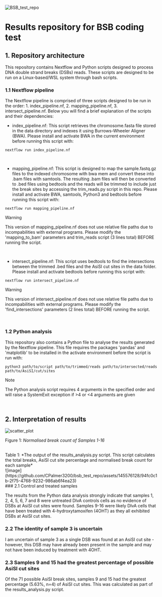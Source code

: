 ![BSB_test_repo](https://github.com/CPalmer3200/bsb_test_repo/assets/145576128/4c8bf560-0113-4e4a-8619-e11b5b7b15f6)

# Results repository for BSB coding test

## 1. Repository architecture

This repository contains Nextflow and Python scripts designed to process DNA double strand breaks (DSBs) reads. These scripts are designed to be run on a Linux-based/WSL system through bash scripts. 

### 1.1 Nextflow pipeline

The Nextflow pipeline is comprised of three scripts designed to be run in the order: 1. index_pipeline.nf, 2. mapping_pipeline.nf, 3. intersect_pipeline.nf. Below you will find a brief explanation of the scripts and their dependencies:


- index_pipeline.nf: This script retrieves the chromosome.fasta file stored in the data directory and indexes it using Burrows-Wheeler Aligner (BWA). Please            install and activate BWA in the current environment before running this script with:

```
nextflow run index_pipeline.nf
```
<br>

- mapping_pipeline.nf: This script is designed to map the sample.fastq.gz files to the indexed chromosome with bwa mem and convert these into .bam files with           samtools. The resulting .bam files will then be converted to .bed files using bedtools and the reads will be trimmed to include just the break sites by               accessing the trim_reads.py script in this repo. Please install and activate BWA, samtools, Python3 and bedtools before running this script with:

```
nextflow run mapping_pipeline.nf
```


> [!WARNING]
> This version of mapping_pipeline.nf does not use relative file paths due to incompabilities with external programs. Please modify the 'mapping_to_bam' parameters and trim_reads script (3 lines total) BEFORE running the script.
<br>

- intersect_pipeline.nf: This script uses bedtools to find the intersections between the trimmed .bed files and the AsiSI cut sites in the data folder. Please install and activate bedtools before running this script with:

```
nextflow run intersect_pipeline.nf
```


> [!WARNING]
> This version of intersect_pipeline.nf does not use relative file paths due to incompabilities with external programs. Please modify the 'find_intersections' parameters (2 lines total) BEFORE running the script.
<br>

### 1.2 Python analysis

This repository also contains a Python file to analyse the results generated by the Nextflow pipeline. This file requires the packages 'pandas' and 'matplotlib' to be installed in the activate environment before the script is run with:

```
python3 path/to/script path/to/trimmed/reads path/to/intersected/reads path/to/AsiSI/cut/sites
```

> [!NOTE]  
> The Python analysis script requires 4 arguments in the specified order and will raise a SystemExit exception if >4 or <4 arguments are given
<br>

## 2. Interpretation of results

![scatter_plot](https://github.com/CPalmer3200/bsb_test_repo/assets/145576128/69416c35-a84c-418c-9fe3-002142c47093)

Figure 1: *Normalised break count of Samples 1-16*
<br>

<br>
Table 1: *The output of the results_analysis.py script. This script calculates the total breaks, AsiSI cut site percentage and normalised break count for each sample*
<br>
![image](https://github.com/CPalmer3200/bsb_test_repo/assets/145576128/94fc0c1b-2f75-4768-9232-986ab6f4ea23)

<br>
### 2.1 Control and treated samples

The results from the Python data analysis strongly indicate that samples 1, 2, 4, 5, 6, 7 and 8 were untreated DIvA controls cells as no evidence of DSBs at AsiSI cut sites were found. Samples 9-16 were likely DIvA cells that have been treated with 4-hydroxytamoxifen (4OHT) as they all exhibited DSBs at AsiSI cut sites.
<br>

### 2.2 The identity of sample 3 is uncertain

I am uncertain of sample 3 as a single DSB was found at an AsiSI cut site - however, this DSB may have already been present in the sample and may not have been induced by treatment with 4OHT.
<br>

### 2.3 Samples 9 and 15 had the greatest percentage of possible AsiSI cut sites
Of the 71 possible AsiSI break sites, samples 9 and 15 had the greatest percentage (5.63%, n=4) of AsiSI cut sites. This was calculated as part of the results_analysis.py script.

